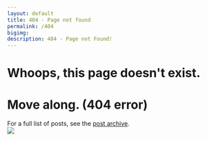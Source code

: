 ```yaml
---
layout: default
title: 404 - Page not found
permalink: /404
bigimg:
description: 404 - Page not Found!
---
```


<div class="text-center">
  <h1>Whoops, this page doesn't exist.</h1>
  <h1>Move along. (404 error)</h1>
  For a full list of posts, see the <a href="{{site.baseurl}}/posts">post archive</a>.
  <br/>

  <img src="{{ site.baseurl }}/img/404-southpark.jpg" />
</div>
